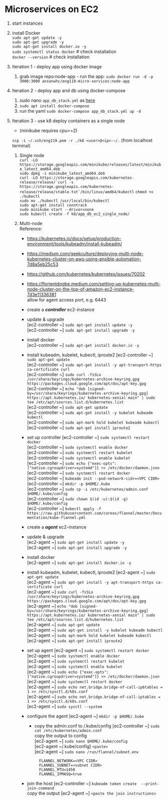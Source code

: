 # Microservices on EC2

1. start instances

2. install Docker  
`sudo apt-get update -y`  
`sudo apt-get upgrade -y`  
`sudo apt-get install docker.io -y`  
`sudo systemctl status docker`  # check installation  
`docker --version`  # check installation  

3. Iteration 1 - deploy app using docker image
    1. grab image repo:node-app - run the app:
        `sudo docker run -d -p 3000:3000 ansonwhc/eng110-micro-services:node-app`

4. Iteration 2 - deploy app and db using docker-compose
    1. sudo nano `app_db_stack.yml` as [here](app_db_stack.yml)
    2. `sudo apt install docker-compose`
    3. run the yaml `sudo docker-compose app_db_stack.yml up -d`

5. Iteration 3 - use k8 deploy containers as a single node  
    - (minikube requires cpu>=2)  

    `scp -i ~/.ssh/eng119.pem -r ./k8 <user>@<ip>:~/.` (from localhost terminal)
    1. Single node  
        `curl -LO https://storage.googleapis.com/minikube/releases/latest/minikube_latest_amd64.deb`  
        `sudo dpkg -i minikube_latest_amd64.deb`   
        ```curl -LO https://storage.googleapis.com/kubernetes-release/release/`curl -s https://storage.googleapis.com/kubernetes-release/release/stable.txt`/bin/linux/amd64/kubectl```
        `chmod +x ./kubectl`  
        `sudo mv ./kubectl /usr/local/bin/kubectl`  
        `sudo apt-get install conntrack`  
        `sudo minikube start --driver=none`  
        `sudo kubectl create -f k8/app_db_ec2_single_node/`  

    2. Multi-node  
        Reference: 
        - https://kubernetes.io/docs/setup/production-environment/tools/kubeadm/install-kubeadm/
        - https://medium.com/geekculture/deploying-multi-node-kubernetes-cluster-on-aws-using-ansible-automation-7d8a5eb25c53
        - https://github.com/kubernetes/kubernetes/issues/70202

        - https://florientdogbe.medium.com/setting-up-kubernetes-multi-node-cluster-on-the-top-of-amazon-ec2-instance-7d3e11336381  
        allow for agent access port, e.g. 6443  

        - create a ***controller*** ec2-instance
        - update & upgrade  
            [ec2-controller ~] `sudo apt-get install update -y`  
            [ec2-controller ~] `sudo apt-get install upgrade -y`  
        - install docker   
            [ec2-controller ~] `sudo apt-get install docker.io -y`
        - install kubeadm, kubelet, kubectl, iproute2
            [ec2-controller ~] `sudo apt-get update`  
            [ec2-controller ~] `sudo apt-get install -y apt-transport-https ca-certificate curl`  
            [ec2-controller ~] `sudo curl -fsSLo /usr/share/keyrings/kubernetes-archive-keyring.gpg https://packages.cloud.google.com/apt/doc/apt-key.gpg`  
            [ec2-controller ~] `echo "deb [signed-by=/usr/share/keyrings/kubernetes-archive-keyring.gpg] https://apt.kubernetes.io/ kubernetes-xenial main" | sudo tee /etc/apt/sources.list.d/kubernetes.list`   
            [ec2-controller ~] `sudo apt-get update`  
            [ec2-controller ~] `sudo apt-get install -y kubelet kubeadm kubectl`   
            [ec2-controller ~] `sudo apt-mark hold kubelet kubeadm kubectl`    
            [ec2-controller ~] `sudo apt-get install iproute2`  
        - set up controller
            [ec2-controller ~] `sudo systemctl restart docker`  
            [ec2-controller ~] `sudo systemctl enable docker`  
            [ec2-controller ~] `sudo systemctl restart kubelet`  
            [ec2-controller ~] `sudo systemctl enable kubelet`  
            [ec2-controller ~] `sudo echo {"exec-opts": ["native.cgroupdriver=systemd"]} >> /etc/docker/daemon.json`  
            [ec2-controller ~] `sudo systemctl restart docker`  
            [ec2-controller ~] `kubeadm init --pod-network-cidr=<VPC CIDR>`  
            [ec2-controller ~] `mkdir -p $HOME/.kube`  
            [ec2-controller ~] `sudo cp -i /etc/kubernetes/admin.conf $HOME/.kube/config`  
            [ec2-controller ~] ```sudo chown $(id -u):$(id -g) $HOME/.kube/config```  
            [ec2-controller ~] `kubectl apply -f https://raw.githubusercontent.com/coreos/flannel/master/Documentation/kube-flannel.yml`  

        - create a ***agent*** ec2-instance
        - update & upgrade  
            [ec2-agent ~] `sudo apt-get install update -y`  
            [ec2-agent ~] `sudo apt-get install upgrade -y`  
        - install docker   
            [ec2-agent ~] `sudo apt-get install docker.io -y`
        - install kubeadm, kubelet, kubectl, iproute2
            [ec2-agent ~] `sudo apt-get update`  
            [ec2-agent ~] `sudo apt-get install -y apt-transport-https ca-certificate curl`  
            [ec2-agent ~] `sudo curl -fsSLo /usr/share/keyrings/kubernetes-archive-keyring.gpg https://packages.cloud.google.com/apt/doc/apt-key.gpg`  
            [ec2-agent ~] `echo "deb [signed-by=/usr/share/keyrings/kubernetes-archive-keyring.gpg] https://apt.kubernetes.io/ kubernetes-xenial main" | sudo tee /etc/apt/sources.list.d/kubernetes.list`   
            [ec2-agent ~] `sudo apt-get update`  
            [ec2-agent ~] `sudo apt-get install -y kubelet kubeadm kubectl`   
            [ec2-agent ~] `sudo apt-mark hold kubelet kubeadm kubectl`    
            [ec2-agent ~] `sudo apt-get install iproute2`  
        - set up agent
            [ec2-agent ~] `sudo systemctl restart docker`  
            [ec2-agent ~] `sudo systemctl enable docker`  
            [ec2-agent ~] `sudo systemctl restart kubelet`  
            [ec2-agent ~] `sudo systemctl enable kubelet`  
            [ec2-agent ~] `sudo echo {"exec-opts": ["native.cgroupdriver=systemd"]} >> /etc/docker/daemon.json`  
            [ec2-agent ~] `sudo systemctl restart docker`  
            [ec2-agent ~] `sudo echo net.bridge.bridge-nf-call-ip6tables = 1 >> /etc/sysctl.d/k8s.conf`  
            [ec2-agent ~] `sudo echo net.bridge.bridge-nf-call-iptables = 1 >> /etc/sysctl.d/k8s.conf`  
            [ec2-agent ~] `sudo sysctl --system`  
        - configure the agent
            [ec2-agent ~] `mkdir -p $HOME/.kube`
            - copy the admin.conf to /.kube/config
                [ec2-controller ~] `sudo cat /etc/kubernetes/admin.conf`  
                copy the output to config  
                [ec2-agent ~] `sudo nano $HOME/.kube/config`  
                [ec2-agent ~/.kube/config] `<paste>`  
            [ec2-agent ~] `sudo nano /run/flannel/subnet.env`

                    FLANNEL_NETWORK=<VPC CIDR>  
                    FLANNEL_SUBNET=<subnet CIDR>  
                    FLANNEL_MTU=1450  
                    FLANNEL_IPMASQ=true  

        - join the host
            [ec2-controller ~] `kubeadm token create  --print-join-command`  
            copy the output
            [ec2-agent ~] `<paste the join instructions>`

